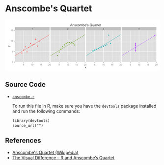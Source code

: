 Anscombe's Quartet
==============================

![Anscombe's Quartet](anscombe.png)

Source Code
------------------------------

- [`anscombe.r`](anscombe.r)
  
  To run this file in R, make sure you have the `devtools` package installed and run the following commands:

  ```
  library(devtools)
  source_url("")
  ```

References
------------------------------

- [Anscombe's Quartet (Wikipedia)](http://en.wikipedia.org/wiki/Anscombe's_quartet)
- [The Visual Difference – R and Anscombe’s Quartet](http://blog.ouseful.info/2011/08/30/the-visual-difference-%E2%80%93-r-and-anscombe%E2%80%99s-quartet/)
